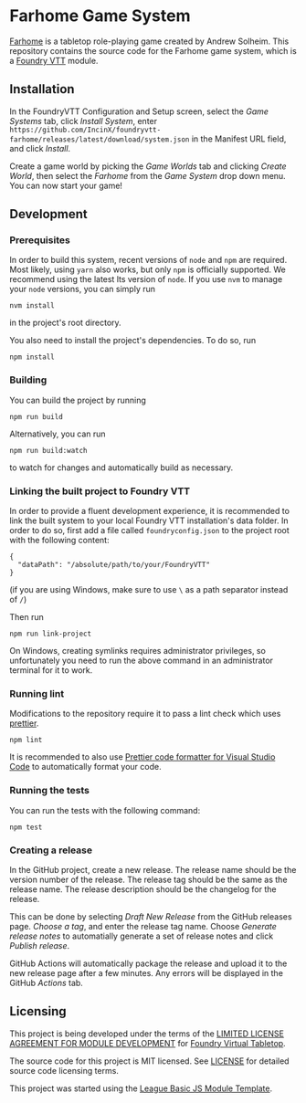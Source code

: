 # Farhome Game System

[Farhome](https://farhomerpg.com/) is a tabletop role-playing game created by Andrew Solheim. This repository contains the source code for the Farhome game system, which is a [Foundry VTT](https://foundryvtt.com/) module.

## Installation

In the FoundryVTT Configuration and Setup screen, select the *Game Systems* tab, click *Install System*, enter ```https://github.com/IncinX/foundryvtt-farhome/releases/latest/download/system.json``` in the Manifest URL field, and click *Install*.

Create a game world by picking the *Game Worlds* tab and clicking *Create World*, then select the *Farhome* from the *Game System* drop down menu. You can now start your game!

## Development

### Prerequisites

In order to build this system, recent versions of `node` and `npm` are
required. Most likely, using `yarn` also works, but only `npm` is officially
supported. We recommend using the latest lts version of `node`. If you use `nvm`
to manage your `node` versions, you can simply run

```
nvm install
```

in the project's root directory.

You also need to install the project's dependencies. To do so, run

```
npm install
```

### Building

You can build the project by running

```
npm run build
```

Alternatively, you can run

```
npm run build:watch
```

to watch for changes and automatically build as necessary.

### Linking the built project to Foundry VTT

In order to provide a fluent development experience, it is recommended to link
the built system to your local Foundry VTT installation's data folder. In
order to do so, first add a file called `foundryconfig.json` to the project root
with the following content:

```
{
  "dataPath": "/absolute/path/to/your/FoundryVTT"
}
```

(if you are using Windows, make sure to use `\` as a path separator instead of
`/`)

Then run

```
npm run link-project
```

On Windows, creating symlinks requires administrator privileges, so unfortunately
you need to run the above command in an administrator terminal for it to work.

### Running lint

Modifications to the repository require it to pass a lint check which uses [prettier](https://prettier.io/).

```
npm lint
```

It is recommended to also use [Prettier code formatter for Visual Studio Code](https://marketplace.visualstudio.com/items?itemName=esbenp.prettier-vscode) to automatically format your code.

### Running the tests

You can run the tests with the following command:

```
npm test
```

### Creating a release

In the GitHub project, create a new release. The release name should be the version number of the release. The release tag should be the same as the release name. The release description should be the changelog for the release.

This can be done by selecting *Draft New Release* from the GitHub releases page. *Choose a tag*, and enter the release tag name. Choose *Generate release notes* to automatially generate a set of release notes and click *Publish release*.

GitHub Actions will automatically package the release and upload it to the new release page after a few minutes. Any errors will be displayed in the GitHub *Actions* tab.

## Licensing

This project is being developed under the terms of the [LIMITED LICENSE AGREEMENT FOR MODULE DEVELOPMENT](https://foundryvtt.com/article/license/) for [Foundry Virtual Tabletop](https://foundryvtt.com/).

The source code for this project is MIT licensed. See [LICENSE](/LICENSE.md) for detailed source code licensing terms.

This project was started using the [League Basic JS Module Template](https://github.com/League-of-Foundry-Developers/FoundryVTT-Module-Template).


